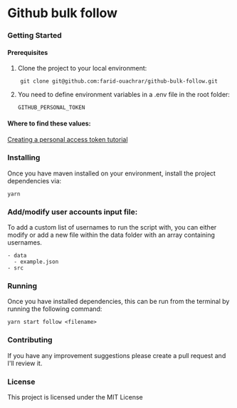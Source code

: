 # Github bulk follow

### Getting Started

#### Prerequisites

1. Clone the project to your local environment:

```
    git clone git@github.com:farid-ouachrar/github-bulk-follow.git
```

2. You need to define environment variables in a .env file in the root folder:
   ```
   GITHUB_PERSONAL_TOKEN
   ```
   
#### Where to find these values:

[Creating a personal access token tutorial](https://docs.github.com/en/authentication/keeping-your-account-and-data-secure/creating-a-personal-access-token)


### Installing

Once you have maven installed on your environment, install the project dependencies via:

```
yarn
```

### Add/modify user accounts input file:

To add a custom list of usernames to run the script with, you can either modify or add a new file within the data folder with an array containing usernames.

```
- data
  - example.json
- src
```
### Running

Once you have installed dependencies, this can be run from the terminal by running the following command:
```
yarn start follow <filename>
```

### Contributing

If you have any improvement suggestions please create a pull request and I'll review it.

### License

This project is licensed under the MIT License
